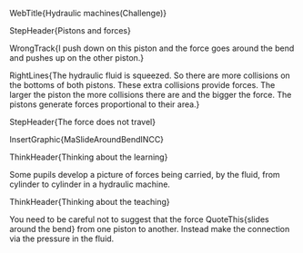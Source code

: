 WebTitle{Hydraulic machines(Challenge)}

StepHeader{Pistons and forces}

WrongTrack{I push down on this piston and the force goes around the bend and pushes up on the other piston.}

RightLines{The hydraulic fluid is squeezed. So there are more collisions on the bottoms of both pistons. These extra collisions provide forces. The larger the piston the more collisions there are and the bigger the force. The pistons generate forces proportional to their area.}

StepHeader{The force does not travel}

InsertGraphic{MaSlideAroundBendINCC}

ThinkHeader{Thinking about the learning}

Some pupils develop a picture of forces being carried, by the fluid, from cylinder to cylinder in a hydraulic machine.

ThinkHeader{Thinking about the teaching}

You need to be careful not to suggest that the force QuoteThis{slides around the bend} from one piston to another. Instead make the connection via the pressure in the fluid.

 
 
